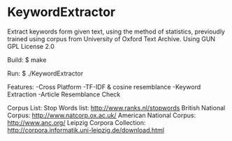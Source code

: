 # KeywordExtractor
Extract keywords form given text, using the method of statistics, previoudly trained using corpus from University of Oxford Text Archive.
Using GUN GPL License 2.0

Build:
 $ make

Run:
 $ ./KeywordExtractor

Features:
  -Cross Platform
  -TF-IDF & cosine resemblance
  -Keyword Extraction
  -Article Resemblance Check

Corpus List:
  Stop Words list: http://www.ranks.nl/stopwords 
  British National Corpus: http://www.natcorp.ox.ac.uk/ 
  American National Corpus: http://www.anc.org/ 
  Leipzig Corpora Collection: http://corpora.informatik.uni-leipzig.de/download.html
